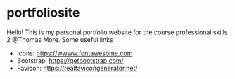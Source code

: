 # portfoliosite
Hello! This is my personal portfolio website for the course professional skills 2 @Thomas More. 
Some useful links
- Icons: https://wwww.fontawesome.com
- Bootstrap: https://getbootstrap.com/
- Favicon: https://realfavicongenerator.net/
